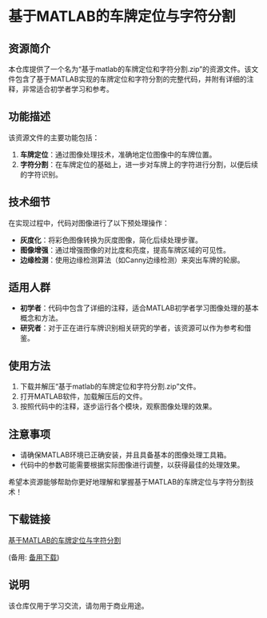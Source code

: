 # 基于MATLAB的车牌定位与字符分割

## 资源简介

本仓库提供了一个名为“基于matlab的车牌定位和字符分割.zip”的资源文件。该文件包含了基于MATLAB实现的车牌定位和字符分割的完整代码，并附有详细的注释，非常适合初学者学习和参考。

## 功能描述

该资源文件的主要功能包括：

1. **车牌定位**：通过图像处理技术，准确地定位图像中的车牌位置。
2. **字符分割**：在车牌定位的基础上，进一步对车牌上的字符进行分割，以便后续的字符识别。

## 技术细节

在实现过程中，代码对图像进行了以下预处理操作：

- **灰度化**：将彩色图像转换为灰度图像，简化后续处理步骤。
- **图像增强**：通过增强图像的对比度和亮度，提高车牌区域的可见性。
- **边缘检测**：使用边缘检测算法（如Canny边缘检测）来突出车牌的轮廓。

## 适用人群

- **初学者**：代码中包含了详细的注释，适合MATLAB初学者学习图像处理的基本概念和方法。
- **研究者**：对于正在进行车牌识别相关研究的学者，该资源可以作为参考和借鉴。

## 使用方法

1. 下载并解压“基于matlab的车牌定位和字符分割.zip”文件。
2. 打开MATLAB软件，加载解压后的文件。
3. 按照代码中的注释，逐步运行各个模块，观察图像处理的效果。

## 注意事项

- 请确保MATLAB环境已正确安装，并且具备基本的图像处理工具箱。
- 代码中的参数可能需要根据实际图像进行调整，以获得最佳的处理效果。

希望本资源能够帮助你更好地理解和掌握基于MATLAB的车牌定位与字符分割技术！

## 下载链接
[基于MATLAB的车牌定位与字符分割](https://pan.quark.cn/s/f6e8fd9562d1) 

(备用: [备用下载](https://pan.baidu.com/s/1cTw8NH37sntNSrpdGBhqtQ?pwd=1234))

## 说明

该仓库仅用于学习交流，请勿用于商业用途。
